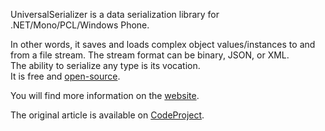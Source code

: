 UniversalSerializer is a data serialization library for
.NET/Mono/PCL/Windows Phone.  

In other words, it saves and loads complex object values/instances to
and from a file stream. The stream format can be binary, JSON, or XML.  
The ability to serialize any type is its vocation.  
It is free and [open-source].

You will find more information on the [website].

The original article is available on [CodeProject].

  [open-source]: http://universalserializer.com/documentation/license.html
  [website]: http://universalserializer.com/
  [CodeProject]: http://www.codeproject.com/Articles/620154/UniversalSerializer